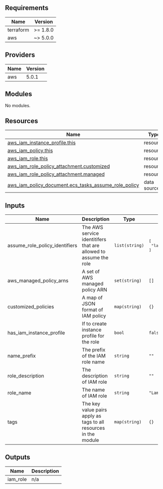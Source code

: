 ## Requirements

| Name      | Version  |
| --------- | -------- |
| terraform | >= 1.8.0 |
| aws       | ~> 5.0.0 |

## Providers

| Name | Version |
| ---- | ------- |
| aws  | 5.0.1   |

## Modules

No modules.

## Resources

| Name                                                                                                                                                       | Type        |
| ---------------------------------------------------------------------------------------------------------------------------------------------------------- | ----------- |
| [aws_iam_instance_profile.this](https://registry.terraform.io/providers/hashicorp/aws/latest/docs/resources/iam_instance_profile)                          | resource    |
| [aws_iam_policy.this](https://registry.terraform.io/providers/hashicorp/aws/latest/docs/resources/iam_policy)                                              | resource    |
| [aws_iam_role.this](https://registry.terraform.io/providers/hashicorp/aws/latest/docs/resources/iam_role)                                                  | resource    |
| [aws_iam_role_policy_attachment.customized](https://registry.terraform.io/providers/hashicorp/aws/latest/docs/resources/iam_role_policy_attachment)        | resource    |
| [aws_iam_role_policy_attachment.managed](https://registry.terraform.io/providers/hashicorp/aws/latest/docs/resources/iam_role_policy_attachment)           | resource    |
| [aws_iam_policy_document.ecs_tasks_assume_role_policy](https://registry.terraform.io/providers/hashicorp/aws/latest/docs/data-sources/iam_policy_document) | data source |

## Inputs

| Name                              | Description                                                      | Type           | Default                                       | Required |
| --------------------------------- | ---------------------------------------------------------------- | -------------- | --------------------------------------------- | :------: |
| assume\_role\_policy\_identifiers | The AWS service identitifers that are allowed to assume the role | `list(string)` | <pre>[<br>  "lambda.amazonaws.com"<br>]</pre> |    no    |
| aws\_managed\_policy\_arns        | A set of AWS managed policy ARN                                  | `set(string)`  | `[]`                                          |    no    |
| customized\_policies              | A map of JSON format of IAM policy                               | `map(string)`  | `{}`                                          |    no    |
| has\_iam\_instance\_profile       | If to create instance profile for the role                       | `bool`         | `false`                                       |    no    |
| name\_prefix                      | The prefix of the IAM role name                                  | `string`       | `""`                                          |    no    |
| role\_description                 | The description of IAM role                                      | `string`       | `""`                                          |    no    |
| role\_name                        | The name of IAM role                                             | `string`       | `"LambdaExecutionRole"`                       |    no    |
| tags                              | The key value pairs apply as tags to all resources in the module | `map(string)`  | `{}`                                          |    no    |

## Outputs

| Name      | Description |
| --------- | ----------- |
| iam\_role | n/a         |
